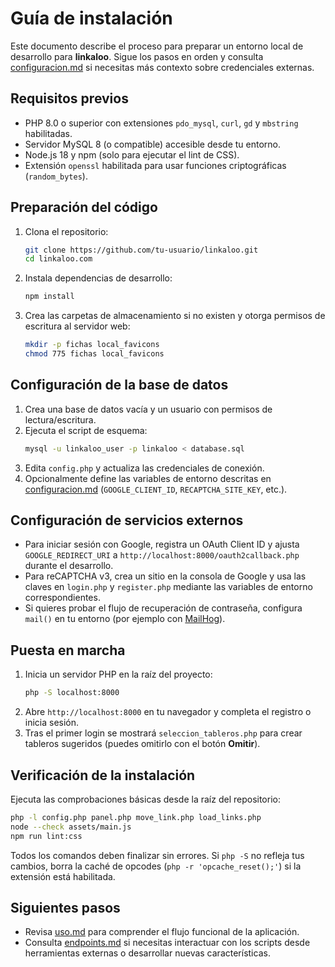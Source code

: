 # Guía de instalación

Este documento describe el proceso para preparar un entorno local de desarrollo para **linkaloo**.
Sigue los pasos en orden y consulta [configuracion.md](configuracion.md) si necesitas más contexto sobre credenciales externas.

## Requisitos previos

- PHP 8.0 o superior con extensiones `pdo_mysql`, `curl`, `gd` y `mbstring` habilitadas.
- Servidor MySQL 8 (o compatible) accesible desde tu entorno.
- Node.js 18 y npm (solo para ejecutar el lint de CSS).
- Extensión `openssl` habilitada para usar funciones criptográficas (`random_bytes`).

## Preparación del código

1. Clona el repositorio:
   ```bash
   git clone https://github.com/tu-usuario/linkaloo.git
   cd linkaloo.com
   ```
2. Instala dependencias de desarrollo:
   ```bash
   npm install
   ```
3. Crea las carpetas de almacenamiento si no existen y otorga permisos de escritura al servidor web:
   ```bash
   mkdir -p fichas local_favicons
   chmod 775 fichas local_favicons
   ```

## Configuración de la base de datos

1. Crea una base de datos vacía y un usuario con permisos de lectura/escritura.
2. Ejecuta el script de esquema:
   ```bash
   mysql -u linkaloo_user -p linkaloo < database.sql
   ```
3. Edita `config.php` y actualiza las credenciales de conexión.
4. Opcionalmente define las variables de entorno descritas en [configuracion.md](configuracion.md) (`GOOGLE_CLIENT_ID`, `RECAPTCHA_SITE_KEY`, etc.).

## Configuración de servicios externos

- Para iniciar sesión con Google, registra un OAuth Client ID y ajusta `GOOGLE_REDIRECT_URI` a `http://localhost:8000/oauth2callback.php` durante el desarrollo.
- Para reCAPTCHA v3, crea un sitio en la consola de Google y usa las claves en `login.php` y `register.php` mediante las variables de entorno correspondientes.
- Si quieres probar el flujo de recuperación de contraseña, configura `mail()` en tu entorno (por ejemplo con [MailHog](https://github.com/mailhog/MailHog)).

## Puesta en marcha

1. Inicia un servidor PHP en la raíz del proyecto:
   ```bash
   php -S localhost:8000
   ```
2. Abre `http://localhost:8000` en tu navegador y completa el registro o inicia sesión.
3. Tras el primer login se mostrará `seleccion_tableros.php` para crear tableros sugeridos (puedes omitirlo con el botón **Omitir**).

## Verificación de la instalación

Ejecuta las comprobaciones básicas desde la raíz del repositorio:

```bash
php -l config.php panel.php move_link.php load_links.php
node --check assets/main.js
npm run lint:css
```

Todos los comandos deben finalizar sin errores. Si `php -S` no refleja tus cambios, borra la caché de opcodes (`php -r 'opcache_reset();'`) si la extensión está habilitada.

## Siguientes pasos

- Revisa [uso.md](uso.md) para comprender el flujo funcional de la aplicación.
- Consulta [endpoints.md](endpoints.md) si necesitas interactuar con los scripts desde herramientas externas o desarrollar nuevas características.

